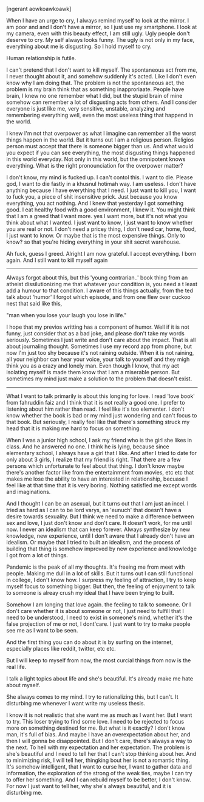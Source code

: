 [ngerant aowkoawkoawk]

When I have an urge to cry, I always remind myself to look at the mirror. I am poor and and I don't have a mirror, so I just use my smartphone. I look at my camera, even with this beauty effect, I am still ugly. Ugly people don't deserve to cry. My self always looks funny. The ugly is not only in my face, everything about me is disgusting. So I hold myself to cry. 

Human relationship is futile.

I can't pretend that I don't want  to kill myself. The spontaneous act from me, I never thought about it, and somehow suddenly it's acted. Like I don't even know why I am doing that. The problem is not the spontaneous act, the problem is my brain think that as something inapproriaate. People have brain, I knew no one remember what I did, but the stupid brain of mine somehow can remember a lot of disgusting acts from others. And I consider everyone is just like me, very sensitive, unstable, analyzing and remembering everything well, even the most useless thing that happend in the world.

I knew I'm not that overpower as what I imagine can remember all the worst things happen in the world. But it turns out I am a religious person. Religios person must accept that there is someone bigger than us. And what would you expect if you can see everything, the most disgusting things happened in this world everyday. Not only in this world, but the omnipotent knows everything. What is the right pronounciation for the overpower matter? 

I don't know, my mind is fucked up. I can't contol this. I want to die. Please god, I want to die fastly in a khusnul hotimah way. I am useless. I don't have anything because I have everything that I need. I just want to kill you, I want to fuck you, a piece of shit insensitive prick. Just because you know everything, you act nothing. And I knew that yesterday I got something good. I eat healthy food with a good environment, I knew it. You might think that I am a greed that I want more. yes I want more, but it's not what you think about what I wanted. I just want to know, I just want to know whether you are real or not. I don't need a pricey thing, I don't need car, home, food, I just want to know. Or maybe that is the most expensive things. Only to know? so that you're hiding everything in your shit secret warehouse.

Ah fuck, guess I greed. Alright I am now grateful. I accept everything. I born again. And I still want to kill myself again

---
Always forgot about this, but this 'young contrarian..' book thing from an atheist dissilutionizing me that whatever your condition is, you need a t least add a humour to that condition. I aware of this things actually, from the ted talk about 'humor' I forgot which episode, and from one flew over cuckoo nest that said like this, 

"man when you lose your laugh you lose in life."

I hope that my previos writting has a component of humor. Well if it is not funny, just consider that as a bad joke, and please don't take my words seriously. Sometimes I just write and don't care about the impact. That is all about journaling thought. Sometimes I use my record app from phone, but now I'm just too shy because it's not raining outside. When it is not raining, all your neighbor can hear your voice, your talk to yourself and they migh think you as a crazy and lonely man. Even though I know, that my act isolating myself is made them know that I am a miserable person. But sometimes my mind just make a solution to the problem that doesn't exist. 

---
What I want to talk primarily is about this longing for love. I read 'love book' from fahruddin faiz and I think that it is not really a good one. I prefer to listening about him rather than read. I feel like it's too elementer. I don't know whether the book is bad or my mind just wondering and can't focus to that book. But seriously, I really feel like that there's something struck my head that it is making me hard to focus on something.

When I was a junior high school, I ask my friend who is the girl she likes in class. And he answered no one. I think he is lying, because since elementary school, I always have a girl that I like. And after I tried to date for only about 3 girls, I realize that my friend is right. That there are a few persons which unfortunate to feel about that thing. I don't know maybe there's another factor like from the entertainment from movies, etc etc that makes me lose the ability to have an interested in relationship, becuase I feel like at that time that it is very boring. Nothing satisfied me except words and imaginations. 

And I thought I can be an asexual, but it turns out that I am just an incel. I tried as hard as I can to be lord varys, an 'eunuch' that doesn't have a desire towards sexuality. But I think we need to make a difference between sex and love, I just don't know and don't care. It doesn't work, for me until now. I never an idealism that can keep forever. Always synthesize by new knowledge, new experience, until I don't aware that I already don't have an idealism. Or maybe that I tried to built an idealism, and the process of building that thing is somehow improved by new experience and knowledge I got from a lot of things. 

Pandemic is the peak of all my thoughts. It's freeing me from meet with people. Making me dull in a lot of skills. But it turns out I can still functional in college, I don't know how. I surpress my feeling of attraction, I try to keep myself focus to something bigger. But then, the feeling of enjoyment to talk to someone is alreay crush my ideal that I have been trying to built.

Somehow I am longing that love again. the feeling to talk to someone. Or I don't care whether it is about someone or not, I just need to fulfill that I need to be understood, I need to exist in someone's mind, whether it's the false projection of me or not, I dont'care. I just want to try to make people see me as I want to be seen. 

And the first thing you can do about it is by surfing on the internet, especially places like reddit, twitter, etc etc.

But I will keep to myself from now, the most curcial things from now is the real life. 

I talk a light topics about life and she's beautiful. It's already make me hate about myself. 

She always comes to my mind. I try to rationalizing this, but I can't. It disturbing me whenever I want write my useless thesis. 

I know it is not realistic that she want me as much as I want her. But I want to try. This loser trying to find some love. I need to be rejected to focus more on something destined for me. But what is it exactly? I don't know man, it's full of bias. And maybe I have an overexpectation about her, and then I will gonna be disappointed. But I don't care, there's always a way to the next. To hell with my expectation and her expectation. The problem is she's beautiful and I need to tell her that I can't stop thinking about her. And to minimizing risk, I will tell her, thingking bout her is not a romantic thing. It's somehow intelligent, that I want to curse her, I want to gather data and information, the exploration of the strong of the weak ties, maybe I can try to offer her something. And I can rebuild myself to be better, I don't know. For now I just want to tell her, why she's always beautiful, and it is disturbing me. 

